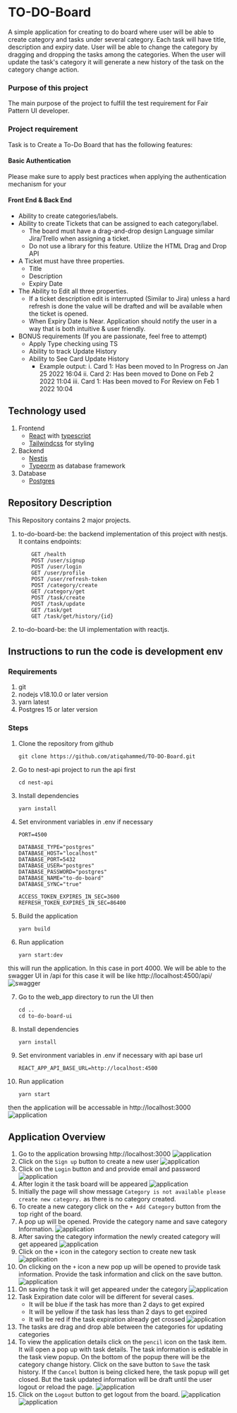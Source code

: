# TO-DO-Board
A simple application for creating to do board where user will be able to create category and tasks under several category. Each task will have title, description and expiry date. User will be able to change the category by dragging and dropping the tasks among the categories. When the user will update the task's category it will generate a new history of the task on the category change action.

### Purpose of this project
The main purpose of the project to fulfill the test requirement for Fair Pattern UI developer.

### Project requirement
Task is to Create a To-Do Board that has the following features:
#### Basic Authentication
Please make sure to apply best practices when applying the authentication mechanism for your
#### Front End & Back End
- Ability to create categories/labels.
- Ability to create Tickets that can be assigned to each category/label.
    - The board must have a drag-and-drop design Language similar Jira/Trello when assigning a ticket.
    - Do not use a library for this feature. Utilize the HTML Drag and Drop API
- A Ticket must have three properties.
    - Title
    - Description
    - Expiry Date
- The Ability to Edit all three properties.
    - If a ticket description edit is interrupted (Similar to Jira) unless a hard refresh is done the value will be drafted and will be available when the ticket is opened.
    - When Expiry Date is Near. Application should notify the user in a way that is both intuitive & user friendly.
- BONUS requirements (If you are passionate, feel free to attempt)
    - Apply Type checking using TS
    - Ability to track Update History
    - Ability to See Card Update History
        - Example output:
            i. Card 1: Has been moved to In Progress on Jan 25 2022 16:04
            ii. Card 2: Has been moved to Done on Feb 2 2022 11:04
            iii. Card 1: Has been moved to For Review on Feb 1 2022 10:04

## Technology used
1. Frontend 
    - [React](https://react.dev/learn) with [typescript](https://www.typescriptlang.org/)
    - [Tailwindcss](https://tailwindcss.com/) for styling
2. Backend
    - [Nestjs](https://nestjs.com/)
    - [Typeorm](https://typeorm.io/) as database framework 
3. Database
    - [Postgres](https://www.postgresql.org/)

## Repository Description
This Repository contains 2 major projects.

1. to-do-board-be: the backend implementation of this project with nestjs. It contains endpoints:
    ```
        GET /health
        POST /user/signup
        POST /user/login
        GET /user/profile
        POST /user/refresh-token
        POST /category/create
        GET /category/get
        POST /task/create
        POST /task/update
        GET /task/get
        GET /task/get/history/{id}
    ```
2. to-do-board-be: the UI implementation with reactjs.

## Instructions to run the code is development env
### Requirements
1. git
2. nodejs v18.10.0 or later version
3. yarn latest
4. Postgres 15 or later version

### Steps
1. Clone the repository from github
    ```
    git clone https://github.com/atiqahammed/TO-DO-Board.git
    ```
2. Go to nest-api project to run the api first
    ```
    cd nest-api
    ```
3. Install dependencies
    ```
    yarn install
    ```
4. Set environment variables in .env if necessary
    ```
    PORT=4500

    DATABASE_TYPE="postgres"
    DATABASE_HOST="localhost"
    DATABASE_PORT=5432
    DATABASE_USER="postgres"
    DATABASE_PASSWORD="postgres"
    DATABASE_NAME="to-do-board"
    DATABASE_SYNC="true"

    ACCESS_TOKEN_EXPIRES_IN_SEC=3600
    REFRESH_TOKEN_EXPIRES_IN_SEC=86400
    ```
5. Build the application
    ```
    yarn build
    ```
6. Run application
    ```
    yarn start:dev
    ```
this will run the application. In this case in port 4000. We will be able to the swagger UI in <baseurl>/api for this case it will be like http://localhost:4500/api/
![swagger](./assets/Screenshot%202023-12-09%20230426.png)

7. Go to the web_app directory to run the UI then
    ```
    cd ..
    cd to-do-board-ui
    ```
8. Install dependencies
    ```
    yarn install
    ```
9. Set environment variables in .env if necessary with api base url
    ```
    REACT_APP_API_BASE_URL=http://localhost:4500
    ```
10. Run application
    ```
    yarn start
    ```
then the application will be accessable in http://localhost:3000
![application](./assets/Screenshot%202023-12-09%20231050.png)

## Application Overview
1. Go to the application browsing http://localhost:3000
    ![application](./assets/Screenshot%202023-12-09%20231050.png)
2. Click on the `Sign up` button to create a new user
    ![application](./assets/Screenshot%202023-12-09%20231617.png)
3. Click on the `Login` button and and provide email and password
    ![application](./assets/Screenshot%202023-12-09%20231050.png)
4. After login it the task board will be appeared
    ![application](./assets/Screenshot%202023-12-09%20232120.png)
5. Initially the page will show message `Category is not available please create new category.` as there is no category created.
6. To create a new category click on the `+ Add Category` button from the top right of the board.
7. A pop up will be opened. Provide the category name and save category Information.
    ![application](./assets/Screenshot%202023-12-09%20232414.png)
8. After saving the category information the newly created category will get appeared
    ![application](./assets/Screenshot%202023-12-09%20232425.png)
9. Click on the `+` icon in the category section to create new task
    ![application](./assets/Screenshot%202023-12-09%20232425%20-%202.png)
10. On clicking on the `+` icon a new pop up will be opened to provide task information. Provide the task information and click on the save button.
    ![application](./assets/Screenshot%202023-12-09%20233331.png)
11. On saving the task it will get appeared under the category
    ![application](./assets/Screenshot%202023-12-09%20233345.png)
12. Task Expiration date color will be different for several cases. 
    - It will be blue if the task has more than 2 days to get expired
    - It will be yellow if the task has less than 2 days to get expired
    - It will be red if the task expiration already get crossed
    ![application](./assets/Screenshot%202023-12-09%20233852.png)
13. The tasks are drag and drop able between the categories for updating categories
14. To view the application details click on the `pencil` icon on the task item. It will open a pop up with task details. The task information is editable in the task view popup. On the bottom of the popup there will be the category change history. Click on the save button to `Save` the task history. If the `Cancel` button is being clicked here, the task popup will get closed. But the task updated information will be draft until the user logout or reload the page.
    ![application](./assets/Screenshot%202023-12-09%20234603.png)
15. Click on the `Logout` button to get logout from the board.
    ![application](./assets/Screenshot%202023-12-09%20234907.png) ![application](./assets/Screenshot%202023-12-09%20234931.png)


